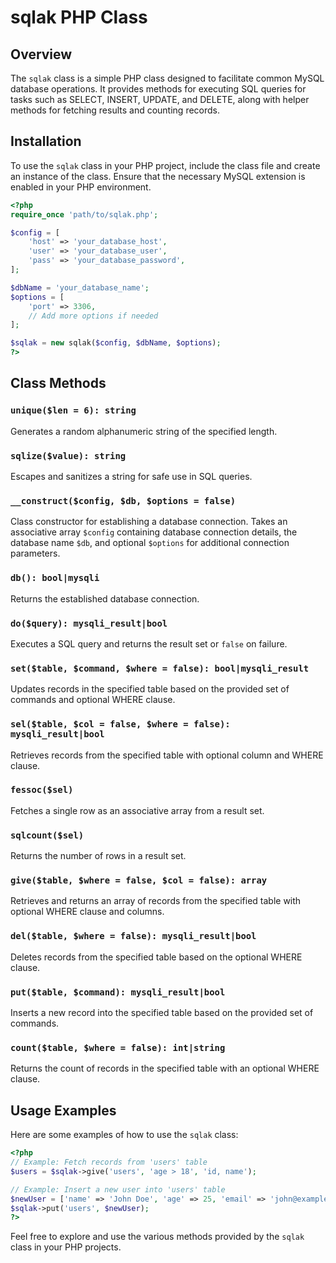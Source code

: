 # sqlak PHP Class

## Overview

The `sqlak` class is a simple PHP class designed to facilitate common MySQL database operations. It provides methods for executing SQL queries for tasks such as SELECT, INSERT, UPDATE, and DELETE, along with helper methods for fetching results and counting records.

## Installation

To use the `sqlak` class in your PHP project, include the class file and create an instance of the class. Ensure that the necessary MySQL extension is enabled in your PHP environment.

```php
<?php
require_once 'path/to/sqlak.php';

$config = [
    'host' => 'your_database_host',
    'user' => 'your_database_user',
    'pass' => 'your_database_password',
];

$dbName = 'your_database_name';
$options = [
    'port' => 3306,
    // Add more options if needed
];

$sqlak = new sqlak($config, $dbName, $options);
?>
```

## Class Methods

### `unique($len = 6): string`

Generates a random alphanumeric string of the specified length.

### `sqlize($value): string`

Escapes and sanitizes a string for safe use in SQL queries.

### `__construct($config, $db, $options = false)`

Class constructor for establishing a database connection. Takes an associative array `$config` containing database connection details, the database name `$db`, and optional `$options` for additional connection parameters.

### `db(): bool|mysqli`

Returns the established database connection.

### `do($query): mysqli_result|bool`

Executes a SQL query and returns the result set or `false` on failure.

### `set($table, $command, $where = false): bool|mysqli_result`

Updates records in the specified table based on the provided set of commands and optional WHERE clause.

### `sel($table, $col = false, $where = false): mysqli_result|bool`

Retrieves records from the specified table with optional column and WHERE clause.

### `fessoc($sel)`

Fetches a single row as an associative array from a result set.

### `sqlcount($sel)`

Returns the number of rows in a result set.

### `give($table, $where = false, $col = false): array`

Retrieves and returns an array of records from the specified table with optional WHERE clause and columns.

### `del($table, $where = false): mysqli_result|bool`

Deletes records from the specified table based on the optional WHERE clause.

### `put($table, $command): mysqli_result|bool`

Inserts a new record into the specified table based on the provided set of commands.

### `count($table, $where = false): int|string`

Returns the count of records in the specified table with an optional WHERE clause.

## Usage Examples

Here are some examples of how to use the `sqlak` class:

```php
<?php
// Example: Fetch records from 'users' table
$users = $sqlak->give('users', 'age > 18', 'id, name');

// Example: Insert a new user into 'users' table
$newUser = ['name' => 'John Doe', 'age' => 25, 'email' => 'john@example.com'];
$sqlak->put('users', $newUser);
?>
```

Feel free to explore and use the various methods provided by the `sqlak` class in your PHP projects.
